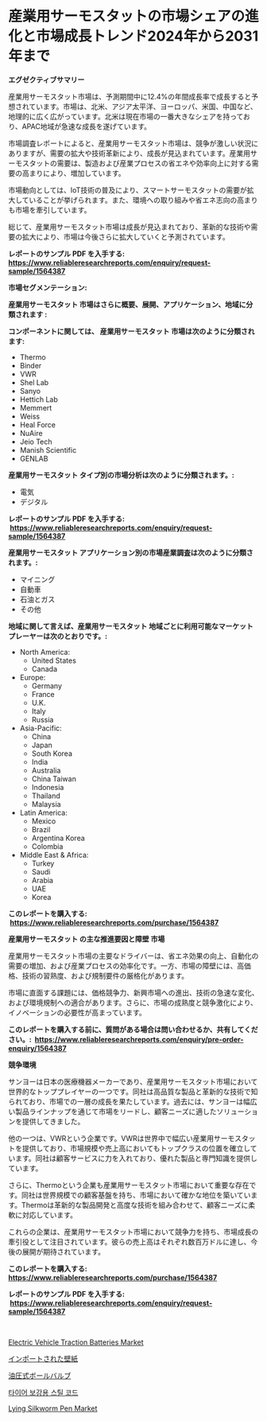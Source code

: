 <p><h1>産業用サーモスタットの市場シェアの進化と市場成長トレンド2024年から2031年まで</h1></p><p><strong>エグゼクティブサマリー</strong></p>
<p><p>産業用サーモスタット市場は、予測期間中に12.4%の年間成長率で成長すると予想されています。市場は、北米、アジア太平洋、ヨーロッパ、米国、中国など、地理的に広く広がっています。北米は現在市場の一番大きなシェアを持っており、APAC地域が急速な成長を遂げています。</p><p>市場調査レポートによると、産業用サーモスタット市場は、競争が激しい状況にありますが、需要の拡大や技術革新により、成長が見込まれています。産業用サーモスタットの需要は、製造および産業プロセスの省エネや効率向上に対する需要の高まりにより、増加しています。</p><p>市場動向としては、IoT技術の普及により、スマートサーモスタットの需要が拡大していることが挙げられます。また、環境への取り組みや省エネ志向の高まりも市場を牽引しています。</p><p>総じて、産業用サーモスタット市場は成長が見込まれており、革新的な技術や需要の拡大により、市場は今後さらに拡大していくと予測されています。</p></p>
<p><strong>レポートのサンプル PDF を入手する: <a href="https://www.reliableresearchreports.com/enquiry/request-sample/1564387">https://www.reliableresearchreports.com/enquiry/request-sample/1564387</a></strong></p>
<p><strong>市場セグメンテーション:</strong></p>
<p><strong> 産業用サーモスタット 市場はさらに概要、展開、アプリケーション、地域に分類されます :</strong></p>
<p><strong>コンポーネントに関しては、 産業用サーモスタット 市場は次のように分類されます: &nbsp;</strong></p>
<p><ul><li>Thermo</li><li>Binder</li><li>VWR</li><li>Shel Lab</li><li>Sanyo</li><li>Hettich Lab</li><li>Memmert</li><li>Weiss</li><li>Heal Force</li><li>NuAire</li><li>Jeio Tech</li><li>Manish Scientific</li><li>GENLAB</li></ul></p>
<p><strong> 産業用サーモスタット タイプ別の市場分析は次のように分類されます。:</strong></p>
<p><ul><li>電気</li><li>デジタル</li></ul></p>
<p><strong>レポートのサンプル PDF を入手する: &nbsp;<a href="https://www.reliableresearchreports.com/enquiry/request-sample/1564387">https://www.reliableresearchreports.com/enquiry/request-sample/1564387</a></strong></p>
<p><strong> 産業用サーモスタット アプリケーション別の市場産業調査は次のように分類されます。:</strong></p>
<p><ul><li>マイニング</li><li>自動車</li><li>石油とガス</li><li>その他</li></ul></p>
<p><strong>地域に関して言えば、産業用サーモスタット 地域ごとに利用可能なマーケットプレーヤーは次のとおりです。:</strong></p>
<p><ul>
    <li>
        North America:
        <ul>
            <li>United States</li>
            <li>Canada</li>
        </ul>
    </li>
    <li>
        Europe:
        <ul>
            <li>Germany</li>
            <li>France</li>
            <li>U.K.</li>
            <li>Italy</li>
            <li>Russia</li>
        </ul>
    </li>
    <li>
        Asia-Pacific:
        <ul>
            <li>China</li>
            <li>Japan</li>
            <li>South Korea</li>
            <li>India</li>
            <li>Australia</li>
            <li>China Taiwan</li>
            <li>Indonesia</li>
            <li>Thailand</li>
            <li>Malaysia</li>
        </ul>
    </li>
    <li>
        Latin America:
        <ul>
            <li>Mexico</li>
            <li>Brazil</li>
            <li>Argentina Korea</li>
            <li>Colombia</li>
        </ul>
    </li>
    <li>
        Middle East & Africa:
        <ul>
            <li>Turkey</li>
            <li>Saudi</li>
            <li>Arabia</li>
            <li>UAE</li>
            <li>Korea</li>
        </ul>
    </li>
    </ul></p>
<p><strong>このレポートを購入する: &nbsp;<a href="https://www.reliableresearchreports.com/purchase/1564387">https://www.reliableresearchreports.com/purchase/1564387</a></strong></p>
<p><strong>産業用サーモスタット の主な推進要因と障壁 市場</strong></p>
<p><p>産業用サーモスタット市場の主要なドライバーは、省エネ効果の向上、自動化の需要の増加、および産業プロセスの効率化です。一方、市場の障壁には、高価格、技術の習熟度、および規制要件の厳格化があります。</p><p>市場に直面する課題には、価格競争力、新興市場への進出、技術の急速な変化、および環境規制への適合があります。さらに、市場の成熟度と競争激化により、イノベーションの必要性が高まっています。</p></p>
<p><strong>このレポートを購入する前に、質問がある場合は問い合わせるか、共有してください。:&nbsp; <a href="https://www.reliableresearchreports.com/enquiry/pre-order-enquiry/1564387">https://www.reliableresearchreports.com/enquiry/pre-order-enquiry/1564387</a></strong></p>
<p><strong>競争環境</strong></p>
<p><p>サンヨーは日本の医療機器メーカーであり、産業用サーモスタット市場において世界的なトッププレイヤーの一つです。同社は高品質な製品と革新的な技術で知られており、市場での一層の成長を果たしています。過去には、サンヨーは幅広い製品ラインナップを通じて市場をリードし、顧客ニーズに適したソリューションを提供してきました。</p><p>他の一つは、VWRという企業です。VWRは世界中で幅広い産業用サーモスタットを提供しており、市場規模や売上高においてもトップクラスの位置を確立しています。同社は顧客サービスに力を入れており、優れた製品と専門知識を提供しています。</p><p>さらに、Thermoという企業も産業用サーモスタット市場において重要な存在です。同社は世界規模での顧客基盤を持ち、市場において確かな地位を築いています。Thermoは革新的な製品開発と高度な技術を組み合わせて、顧客ニーズに柔軟に対応しています。</p><p>これらの企業は、産業用サーモスタット市場において競争力を持ち、市場成長の牽引役として注目されています。彼らの売上高はそれぞれ数百万ドルに達し、今後の展開が期待されています。</p></p>
<p><strong>このレポートを購入する: &nbsp; <a href="https://www.reliableresearchreports.com/purchase/1564387">https://www.reliableresearchreports.com/purchase/1564387</a></strong></p>
<p><strong>レポートのサンプル PDF を入手する: &nbsp;<a href="https://www.reliableresearchreports.com/enquiry/request-sample/1564387">https://www.reliableresearchreports.com/enquiry/request-sample/1564387</a></strong><strong></strong></p>
<p>&nbsp;</p>
<p><p><a href="https://issuu.com/reportprime-2/docs/electric-vehicle-traction-batteries-market-size-20">Electric Vehicle Traction Batteries Market</a></p><p><a href="https://github.com/lily-u-genius/Market-Research-Report-List-1/blob/main/29438646424.md">インポートされた壁紙</a></p><p><a href="https://github.com/dandier2003/Market-Research-Report-List-1/blob/main/14755376423.md">油圧式ボールバルブ</a></p><p><a href="https://github.com/OwenHamiytll568745/Market-Research-Report-List-1/blob/main/53655165746.md">타이어 보강용 스틸 코드</a></p><p><a href="https://github.com/mharielmesa/Market-Research-Report-List-2/blob/main/lying-silkworm-pen-market.md">Lying Silkworm Pen Market</a></p></p>